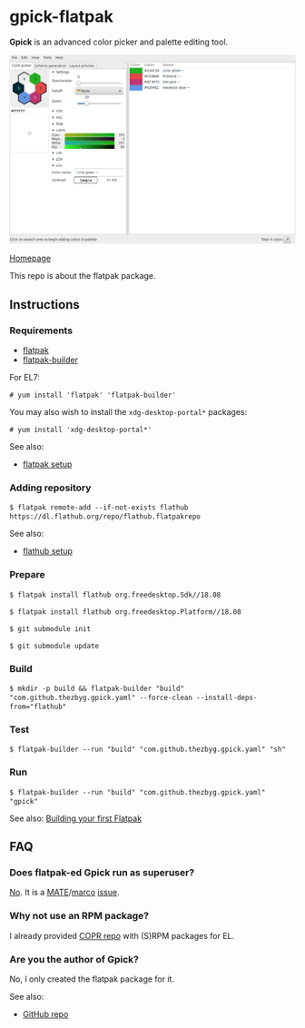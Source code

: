 # gpick-flatpak

**Gpick** is an advanced color picker and palette editing tool.

![gpick-flatpak screenshot](gpick-flatpak.png)

[Homepage](http://www.gpick.org)

This repo is about the flatpak package.

## Instructions

### Requirements

* [flatpak](https://github.com/flatpak/flatpak)
* [flatpak-builder](https://github.com/flatpak/flatpak-builder)

For EL7:

```
# yum install 'flatpak' 'flatpak-builder'
```

You may also wish to install the `xdg-desktop-portal*` packages:

```
# yum install 'xdg-desktop-portal*'
```

See also:

* [flatpak setup](https://flatpak.org/setup)

### Adding repository

```
$ flatpak remote-add --if-not-exists flathub https://dl.flathub.org/repo/flathub.flatpakrepo
```

See also:

* [flathub setup](http://docs.flatpak.org/en/latest/using-flatpak.html#add-a-remote)

### Prepare

```
$ flatpak install flathub org.freedesktop.Sdk//18.08
```

```
$ flatpak install flathub org.freedesktop.Platform//18.08
```

```
$ git submodule init
```

```
$ git submodule update
```

### Build

```
$ mkdir -p build && flatpak-builder "build" "com.github.thezbyg.gpick.yaml" --force-clean --install-deps-from="flathub"
```

### Test

```
$ flatpak-builder --run "build" "com.github.thezbyg.gpick.yaml" "sh"
```

### Run

```
$ flatpak-builder --run "build" "com.github.thezbyg.gpick.yaml" "gpick"
```

See also: [Building your first Flatpak](http://docs.flatpak.org/en/latest/first-build.html)

## FAQ

### Does flatpak-ed Gpick run as superuser?

[No](https://github.com/flatpak/flatpak/issues/1557). It is a [MATE](https://github.com/mate-desktop)/[marco](https://github.com/mate-desktop/marco) [issue](https://github.com/mate-desktop/marco/issues/301).

### Why not use an RPM package?

I already provided [COPR repo](https://copr.fedorainfracloud.org/coprs/scx/gpick) with (S)RPM packages for EL.

### Are you the author of Gpick?

No, I only created the flatpak package for it.

See also:

* [GitHub repo](https://github.com/thezbyg/gpick)

